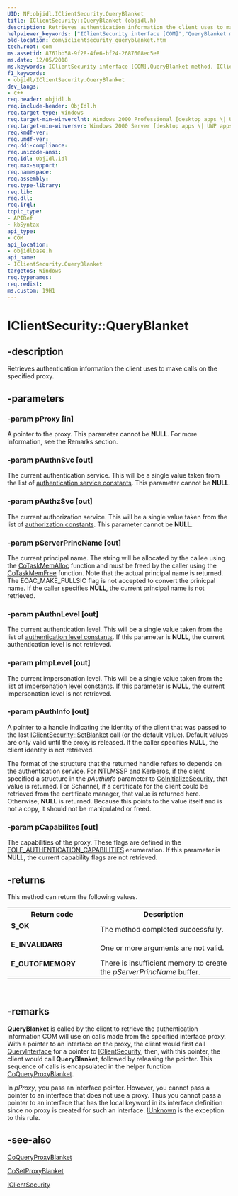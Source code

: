 ```yaml
---
UID: NF:objidl.IClientSecurity.QueryBlanket
title: IClientSecurity::QueryBlanket (objidl.h)
description: Retrieves authentication information the client uses to make calls on the specified proxy.helpviewer_keywords: ["IClientSecurity interface [COM]","QueryBlanket method","IClientSecurity.QueryBlanket","IClientSecurity::QueryBlanket","QueryBlanket","QueryBlanket method [COM]","QueryBlanket method [COM]","IClientSecurity interface","_com_iclientsecurity_queryblanket","com.iclientsecurity_queryblanket","objidlbase/IClientSecurity::QueryBlanket"]
old-location: com\iclientsecurity_queryblanket.htm
tech.root: com
ms.assetid: 8761bb58-9f28-4fe6-bf24-2687608ec5e8
ms.date: 12/05/2018
ms.keywords: IClientSecurity interface [COM],QueryBlanket method, IClientSecurity.QueryBlanket, IClientSecurity::QueryBlanket, QueryBlanket, QueryBlanket method [COM], QueryBlanket method [COM],IClientSecurity interface, _com_iclientsecurity_queryblanket, com.iclientsecurity_queryblanket, objidlbase/IClientSecurity::QueryBlanket
f1_keywords:
- objidl/IClientSecurity.QueryBlanket
dev_langs:
- c++
req.header: objidl.h
req.include-header: ObjIdl.h
req.target-type: Windows
req.target-min-winverclnt: Windows 2000 Professional [desktop apps \| UWP apps]
req.target-min-winversvr: Windows 2000 Server [desktop apps \| UWP apps]
req.kmdf-ver: 
req.umdf-ver: 
req.ddi-compliance: 
req.unicode-ansi: 
req.idl: ObjIdl.idl
req.max-support: 
req.namespace: 
req.assembly: 
req.type-library: 
req.lib: 
req.dll: 
req.irql: 
topic_type:
- APIRef
- kbSyntax
api_type:
- COM
api_location:
- objidlbase.h
api_name:
- IClientSecurity.QueryBlanket
targetos: Windows
req.typenames: 
req.redist: 
ms.custom: 19H1
---
```


# IClientSecurity::QueryBlanket


## -description


Retrieves authentication information the client uses to make calls on the specified proxy.


## -parameters




### -param pProxy [in]

A pointer to the proxy. This parameter cannot be <b>NULL</b>. For more information, see the Remarks section.


### -param pAuthnSvc [out]

The current authentication service. This will be a single value taken from the list of <a href="https://docs.microsoft.com/windows/desktop/com/com-authentication-service-constants">authentication service constants</a>. This parameter cannot be <b>NULL</b>.


### -param pAuthzSvc [out]

The current authorization service. This will be a single value taken from the list of <a href="https://docs.microsoft.com/windows/desktop/com/com-authorization-constants">authorization constants</a>. This parameter cannot be <b>NULL</b>.


### -param pServerPrincName [out]

The current principal name. The string will be allocated by the callee using the <a href="https://docs.microsoft.com/windows/desktop/api/combaseapi/nf-combaseapi-cotaskmemalloc">CoTaskMemAlloc</a> function and must be freed by the caller using the <a href="https://docs.microsoft.com/windows/desktop/api/combaseapi/nf-combaseapi-cotaskmemfree">CoTaskMemFree</a> function. Note that the actual principal name is returned. The EOAC_MAKE_FULLSIC flag is not accepted to convert the prinicpal name. If the caller specifies <b>NULL</b>, the current principal name is not retrieved.


### -param pAuthnLevel [out]

The current authentication level. This will be a single value taken from the list of <a href="https://docs.microsoft.com/windows/desktop/com/com-authentication-level-constants">authentication level constants</a>. If this parameter is <b>NULL</b>, the current authentication level is not retrieved.


### -param pImpLevel [out]

The current impersonation level. This will be a single value taken from the list of <a href="https://docs.microsoft.com/windows/desktop/com/com-impersonation-level-constants">impersonation level constants</a>. If this parameter is <b>NULL</b>, the current impersonation level is not retrieved.


### -param pAuthInfo [out]

A pointer to a handle indicating the identity of the client that was passed to the last <a href="https://docs.microsoft.com/windows/desktop/api/objidl/nf-objidl-iclientsecurity-setblanket">IClientSecurity::SetBlanket</a> call (or the default value). Default values are only valid until the proxy is released. If the caller specifies <b>NULL</b>, the client identity is not retrieved. 

The format of the structure that the returned handle refers to depends on the authentication service. For NTLMSSP and Kerberos, if the client specified a structure in the <i>pAuthInfo</i> parameter to <a href="https://docs.microsoft.com/windows/desktop/api/combaseapi/nf-combaseapi-coinitializesecurity">CoInitializeSecurity</a>, that value is returned. For Schannel, if a certificate for the client could be retrieved from the certificate manager, that value is returned here. Otherwise, <b>NULL</b> is returned. Because this points to the value itself and is not a copy, it should not be manipulated or freed.


### -param pCapabilites [out]

The capabilities of the proxy. These flags are defined in the <a href="https://docs.microsoft.com/windows/desktop/api/objidl/ne-objidl-eole_authentication_capabilities">EOLE_AUTHENTICATION_CAPABILITIES</a> enumeration. If this parameter is <b>NULL</b>, the current capability flags are not retrieved.


## -returns



This method can return the following values.

<table>
<tr>
<th>Return code</th>
<th>Description</th>
</tr>
<tr>
<td width="40%">
<dl>
<dt><b>S_OK</b></dt>
</dl>
</td>
<td width="60%">
The method completed successfully.

</td>
</tr>
<tr>
<td width="40%">
<dl>
<dt><b>E_INVALIDARG</b></dt>
</dl>
</td>
<td width="60%">
One or more arguments are not valid.

</td>
</tr>
<tr>
<td width="40%">
<dl>
<dt><b>E_OUTOFMEMORY</b></dt>
</dl>
</td>
<td width="60%">
There is insufficient memory to create the <i>pServerPrincName</i> buffer.

</td>
</tr>
</table>
 




## -remarks



<b>QueryBlanket</b> is called by the client to retrieve the authentication information COM will use on calls made from the specified interface proxy. With a pointer to an interface on the proxy, the client would first call <a href="https://docs.microsoft.com/windows/desktop/api/unknwn/nf-unknwn-iunknown-queryinterface(q)">QueryInterface</a> for a pointer to <a href="https://docs.microsoft.com/windows/desktop/api/objidl/nn-objidl-iclientsecurity">IClientSecurity</a>; then, with this pointer, the client would call <b>QueryBlanket</b>, followed by releasing the pointer. This sequence of calls is encapsulated in the helper function <a href="https://docs.microsoft.com/windows/desktop/api/combaseapi/nf-combaseapi-coqueryproxyblanket">CoQueryProxyBlanket</a>.

In <i>pProxy</i>, you pass an interface pointer. However, you cannot pass a pointer to an interface that does not use a proxy. Thus you cannot pass a pointer to an interface that has the local keyword in its interface definition since no proxy is created for such an interface. <a href="https://docs.microsoft.com/windows/desktop/api/unknwn/nn-unknwn-iunknown">IUnknown</a> is the exception to this rule.




## -see-also




<a href="https://docs.microsoft.com/windows/desktop/api/combaseapi/nf-combaseapi-coqueryproxyblanket">CoQueryProxyBlanket</a>



<a href="https://docs.microsoft.com/windows/desktop/api/combaseapi/nf-combaseapi-cosetproxyblanket">CoSetProxyBlanket</a>



<a href="https://docs.microsoft.com/windows/desktop/api/objidl/nn-objidl-iclientsecurity">IClientSecurity</a>
 

 

